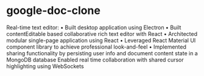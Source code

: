 # google-doc-clone
Real-time text editor:
	• Built desktop application using Electron
	• Built contentEditable based collaborative rich text editor with React
	• Architected modular single-page application using React
	• Leveraged React Material UI component library to achieve professional look-and-feel
	• Implemented sharing functionality by persisting user info and document content state in a MongoDB database
Enabled real time collaboration with shared cursor highlighting using WebSockets
